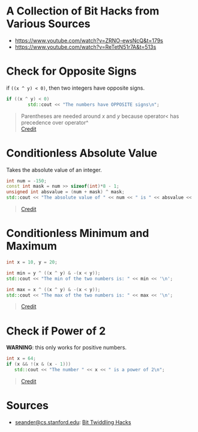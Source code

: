 # A Collection of Bit Hacks from Various Sources
- https://www.youtube.com/watch?v=ZRNO-ewsNcQ&t=179s
- https://www.youtube.com/watch?v=ReTetN51r7A&t=513s

# Check for Opposite Signs
if `((x ^ y) < 0)`, then two integers have opposite signs.

```C++
if ((x ^ y) < 0)
        std::cout << "The numbers have OPPOSITE signs\n";
```
> Parentheses are needed around _x_ and _y_ because operator< has precedence over operator^ <br />
> [Credit](https://graphics.stanford.edu/~seander/bithacks.html)

# Conditionless Absolute Value
Takes the absolute value of an integer.
```C++
int num = -150;
const int mask = num >> sizeof(int)*8 - 1;
unsigned int absvalue = (num + mask) ^ mask;
std::cout << "The absolute value of " << num << " is " << absvalue << '\n';
```
> [Credit](https://graphics.stanford.edu/~seander/bithacks.html)

# Conditionless Minimum and Maximum
```C++
int x = 10, y = 20;

int min = y ^ ((x ^ y) & -(x < y));
std::cout << "The min of the two numbers is: " << min << '\n';

int max = x ^ ((x ^ y) & -(x < y));
std::cout << "The max of the two numbers is: " << max << '\n';
```
> [Credit](https://graphics.stanford.edu/~seander/bithacks.html)

# Check if Power of 2
**WARNING**: this only works for positive numbers.
```C++
int x = 64;
if (x && !(x & (x - 1)))
   std::cout << "The number " << x << " is a power of 2\n";
```
> [Credit](https://graphics.stanford.edu/~seander/bithacks.html)

# Sources
- seander@cs.stanford.edu: [Bit Twiddling Hacks](https://graphics.stanford.edu/~seander/bithacks.html)
